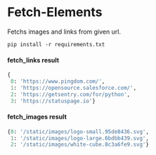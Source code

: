 # Fetch-Elements
Fetchs images and links from given url.

```
pip install -r requirements.txt
```

#### fetch_links result
```python
{
 0: 'https://www.pingdom.com/',
 1: 'https://opensource.salesforce.com/',
 2: 'https://getsentry.com/for/python',
 3: 'https://statuspage.io'}
```

#### fetch_images result
```python
{0: '/static/images/logo-small.95de8436.svg',
 1: '/static/images/logo-large.6bdbb439.svg',
 2: '/static/images/white-cube.8c3a6fe9.svg'}
```
